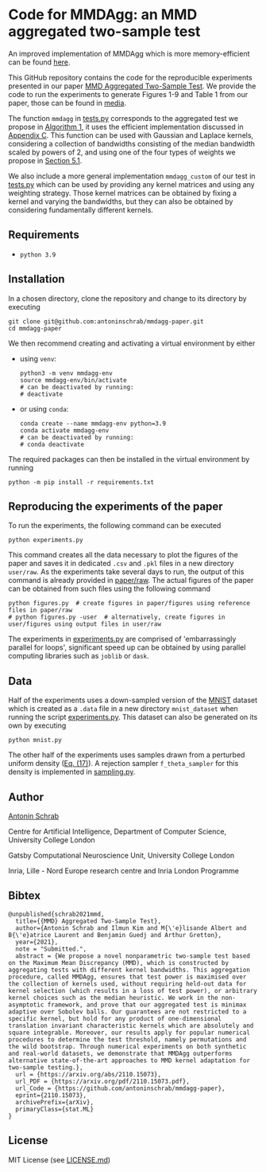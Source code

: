 # Code for MMDAgg: an MMD aggregated two-sample test

An improved implementation of MMDAgg which is more memory-efficient can be found [here](https://github.com/antoninschrab/FL-MMDAgg/tree/master/mmdaggupdate).

This GitHub repository contains the code for the reproducible experiments presented in our paper 
[MMD Aggregated Two-Sample Test](https://arxiv.org/abs/2110.15073).
We provide the code to run the experiments to generate Figures 1-9 and Table 1 from our paper, 
those can be found in [media](media). 

The function `mmdagg` in [tests.py](tests.py) corresponds to the aggregated test we propose
in [Algorithm 1](https://arxiv.org/pdf/2110.15073.pdf#page=17), it uses the efficient implementation
discussed in [Appendix C](https://arxiv.org/pdf/2110.15073.pdf#page=44).
This function can be used with Gaussian and Laplace kernels, considering 
a collection of bandwidths consisting of the median bandwidth scaled by powers of 2, and
using one of the four types of weights we propose in [Section 5.1](https://arxiv.org/pdf/2110.15073.pdf#page=22).

We also include a more general implementation `mmdagg_custom` of our test in [tests.py](tests.py) which can be used 
by providing any kernel matrices and using any weighting strategy.
Those kernel matrices can be obtained by fixing a kernel and varying the bandwidths, 
but they can also be obtained by considering fundamentally different kernels.

## Requirements
- `python 3.9`

## Installation

In a chosen directory, clone the repository and change to its directory by executing 
```
git clone git@github.com:antoninschrab/mmdagg-paper.git
cd mmdagg-paper
```
We then recommend creating and activating a virtual environment by either 
- using `venv`:
  ```
  python3 -m venv mmdagg-env
  source mmdagg-env/bin/activate
  # can be deactivated by running:
  # deactivate
  ```
- or using `conda`:
  ```
  conda create --name mmdagg-env python=3.9
  conda activate mmdagg-env
  # can be deactivated by running:
  # conda deactivate
  ```
The required packages can then be installed in the virtual environment by running
```
python -m pip install -r requirements.txt
```

## Reproducing the experiments of the paper

To run the experiments, the following command can be executed
```
python experiments.py 
```
This command creates all the data necessary to plot the figures of the paper and saves it in dedicated `.csv` and `.pkl` files 
in a new directory `user/raw`.
As the experiments take several days to run, the output of this command is already provided in [paper/raw](paper/raw).
The actual figures of the paper can be obtained from such files using the following command 
```
python figures.py  # create figures in paper/figures using reference files in paper/raw
# python figures.py -user  # alternatively, create figures in user/figures using output files in user/raw
```
The experiments in [experiments.py](experiments.py) are comprised of 'embarrassingly parallel for loops', significant speed up can be obtained by using 
parallel computing libraries such as `joblib` or `dask`.

## Data

Half of the experiments uses a down-sampled version of the [MNIST](http://yann.lecun.com/exdb/mnist/) dataset which is created as a `.data` file in a new directory `mnist_dataset` when running the script [experiments.py](experiments.py). 
This dataset can also be generated on its own by executing 
```
python mnist.py
```
The other half of the experiments uses samples drawn from a perturbed uniform density ([Eq. (17)](https://arxiv.org/pdf/2110.15073.pdf#page=27)).
A rejection sampler `f_theta_sampler` for this density is implemented in [sampling.py](sampling.py).

## Author

[Antonin Schrab](https://antoninschrab.github.io)

Centre for Artificial Intelligence, Department of Computer Science, University College London

Gatsby Computational Neuroscience Unit, University College London

Inria, Lille - Nord Europe research centre and Inria London Programme

## Bibtex

```
@unpublished{schrab2021mmd,
  title={{MMD} Aggregated Two-Sample Test},
  author={Antonin Schrab and Ilmun Kim and M{\'e}lisande Albert and B{\'e}atrice Laurent and Benjamin Guedj and Arthur Gretton},
  year={2021},
  note = "Submitted.",
  abstract = {We propose a novel nonparametric two-sample test based on the Maximum Mean Discrepancy (MMD), which is constructed by aggregating tests with different kernel bandwidths. This aggregation procedure, called MMDAgg, ensures that test power is maximised over the collection of kernels used, without requiring held-out data for kernel selection (which results in a loss of test power), or arbitrary kernel choices such as the median heuristic. We work in the non-asymptotic framework, and prove that our aggregated test is minimax adaptive over Sobolev balls. Our guarantees are not restricted to a specific kernel, but hold for any product of one-dimensional translation invariant characteristic kernels which are absolutely and square integrable. Moreover, our results apply for popular numerical procedures to determine the test threshold, namely permutations and the wild bootstrap. Through numerical experiments on both synthetic and real-world datasets, we demonstrate that MMDAgg outperforms alternative state-of-the-art approaches to MMD kernel adaptation for two-sample testing.},
  url = {https://arxiv.org/abs/2110.15073},
  url_PDF = {https://arxiv.org/pdf/2110.15073.pdf},
  url_Code = {https://github.com/antoninschrab/mmdagg-paper},
  eprint={2110.15073},
  archivePrefix={arXiv},
  primaryClass={stat.ML}
}
```

## License

MIT License (see [LICENSE.md](LICENSE.md))
